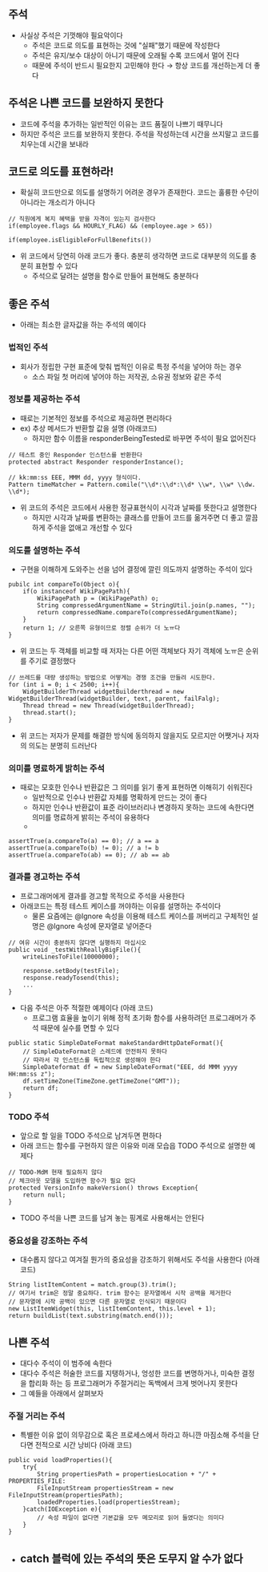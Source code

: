 ## 주석

- 사실상 주석은 기껏해야 필요악이다
    - 주석은 코드로 의도를 표현하는 것에 "실패"했기 때문에 작성한다
    - 주석은 유지/보수 대상이 아니기 때문에 오래될 수록 코드에서 멀어 진다
    - 때문에 주석이 반드시 필요한지 고민해야 한다 &rarr; 항상 코드를 개선하는게 더 좋다

## 주석은 나쁜 코드를 보완하지 못한다

- 코드에 주석을 추가하는 일반적인 이유는 코드 품질이 나쁘기 때무니다
- 하지만 주석은 코드를 보완하지 못한다. 주석을 작성하는데 시간을 쓰지말고 코드를 치우는데 시간을 보내라

## 코드로 의도를 표현하라!

- 확실히 코드만으로 의도를 설명하기 어려운 경우가 존재한다. 코드는 훌륭한 수단이 아니라는 개소리가 아니다

```
// 직원에게 복지 혜택을 받을 자격이 있는지 검사한다
if(employee.flags && HOURLY_FLAG) && (employee.age > 65))

if(employee.isEligibleForFullBenefits())
```

- 위 코드에서 당연히 아래 코드가 좋다. 충분히 생각하면 코드로 대부분의 의도를 충분히 표현할 수 있다
    - 주석으로 달려는 설명을 함수로 만들어 표현해도 충분하다

## 좋은 주석

- 아래는 최소한 글자값을 하는 주석의 예이다

### 법적인 주석

- 회사가 정립한 구현 표준에 맞춰 법적인 이유로 특정 주석을 넣어야 하는 경우
    - 소스 파일 첫 머리에 넣어야 하는 저작권, 소유권 정보와 같은 주석

### 정보를 제공하는 주석

- 때로는 기본적인 정보를 주석으로 제공하면 편리하다
- ex) 추상 메서드가 반환할 값을 설명 (아래코드)
    - 하지만 함수 이름을 responderBeingTested로 바꾸면 주석이 필요 없어진다

```
// 테스트 중인 Responder 인스턴스를 반환한다
protected abstract Responder responderInstance();
```

```
// kk:mm:ss EEE, MMM dd, yyyy 형식이다.
Pattern timeMatcher = Pattern.comile("\\d*:\\d*:\\d* \\w*, \\w* \\dw. \\d*);
```

- 위 코드의 주석은 코드에서 사용한 정규표현식이 시각과 날짜를 뜻한다고 설명한다
    - 하지만 시각과 날짜를 변환하는 클래스를 만들어 코드를 옮겨주면 더 좋고 깔끔하게 주석을 없애고 개선할 수 있다

### 의도를 설명하는 주석

- 구현을 이해하게 도와주는 선을 넘어 결정에 깔린 의도까지 설명하는 주석이 있다

```
pubilc int compareTo(Object o){
    if(o instanceof WikiPagePath){
        WikiPagePath p = (WikiPagePath) o;
        String compressedArgumentName = StringUtil.join(p.names, "");
        return compressedName.compareTo(compressedArgumentName);
    }
    return 1; // 오른쪽 유형이므로 정렬 순위가 더 노ㅠ다
}
```

- 위 코드는 두 객체를 비교할 때 저자는 다른 어떤 객체보다 자기 객체에 노ㅠ은 순위를 주기로 결정했다

```
// 쓰레드를 대량 생성하는 방법으로 어떻게는 경쟁 조건을 만들려 시도한다.
for (int i = 0; i < 2500; i++){
    WidgetBuilderThread widgetBuilderthread = new WidgetBuilderThread(widgetBuilder, text, parent, failFalg);
    Thread thread = new Thread(widgetBuilderThread);
    thread.start();
}
```

- 위 코드는 저자가 문제를 해결한 방식에 동의하지 않을지도 모르지만 어쨋거나 저자의 의도는 분명히 드러난다

### 의미를 명료하게 밝히는 주석

- 때로는 모호한 인수나 반환값은 그 의미를 읽기 좋게 표현하면 이해히기 쉬워진다
    - 일반적으로 인수나 반환값 자체를 명확하게 만드는 것이 좋다
    - 하지만 인수나 반환값이 표준 라이브러리나 변경하지 못하는 코드에 속한다면 의미를 명료하게 밝히는 주석이 유용하다
    -

```
assertTrue(a.compareTo(a) == 0); // a == a
assertTrue(a.compareTo(b) != 0); // a != b
assertTrue(a.compareTo(ab) == 0); // ab == ab
```

### 결과를 경고하는 주석

- 프로그래머에게 결과를 경고할 목적으로 주석을 사용한다
- 아래코드는 특정 테스트 케이스를 꺼야하는 이유를 설명하는 주석이다
    - 물론 요즘에는 @Ignore 속성을 이용해 테스트 케이스를 꺼버리고 구체적인 설명은 @Ignore 속성에 문자열로 넣어준다

```
// 여유 시간이 충분하지 않다면 실행하지 마십시오
public void _testWithReallyBigFile(){
    writeLinesToFile(10000000);
    
    response.setBody(testFile);
    response.readyTosend(this);
    ...
}
```

- 다음 주석은 아주 적절한 예제이다 (아래 코드)
    - 프로그램 효율을 높이기 위해 정적 초기화 함수를 사용하려던 프로그래머가 주석 때문에 실수를 면할 수 있다

```
public static SimpleDateFormat makeStandardHttpDateFormat(){
    // SimpleDateFormat은 스레드에 안전하지 못하다
    // 따라서 각 인스턴스를 독립적으로 생성해야 한다
    SimpleDateformat df = new SimpleDateFormat("EEE, dd MMM yyyy HH:mm:ss z");
    df.setTimeZone(TimeZone.getTimeZone("GMT"));
    return df;
}
```

### TODO 주석

- 앞으로 할 일을 TODO 주석으로 남겨두면 편하다
- 아래 코드는 함수를 구현하지 않은 이유와 미래 모습읍 TODO 주석으로 설명한 예제다

```
// TODO-MdM 현재 필요하지 않다
// 체크아웃 모델을 도입하면 함수가 필요 없다
protected VersionInfo makeVersion() throws Exception{
    return null;
}
```

- TODO 주석을 나쁜 코드를 남겨 놓는 핑계로 사용해서는 안된다

### 중요성을 강조하는 주석

- 대수롭지 않다고 여겨질 뭔가의 중요성을 강조하기 위해서도 주석을 사용한다 (아래코드)

```
String listItemContent = match.group(3).trim();
// 여기서 trim은 정말 중요하다. trim 함수는 문자열에서 시작 공백을 제거한다 
// 문자열에 시작 공백이 있으면 다른 문자열로 인식되기 때문이다
new ListItemWidget(this, listItemContent, this.level + 1);
return buildList(text.substring(match.end()));
```

## 나쁜 주석

- 대다수 주석이 이 범주에 속한다
- 대다수 주석은 허술한 코드를 지탱하거나, 엉성한 코드를 변명하거나, 미숙한 결정을 합리화 하는 등 프로그래머가 주절거리는 독백에서 크게 벗어나지 못한다
- 그 예들을 아래에서 살펴보자

### 주절 거리는 주석

- 특별한 이유 없이 의무감으로 혹은 프로세스에서 하라고 하니깐 마짐소해 주석을 단다면 전적으로 시간 낭비다 (아래 코드)

```
public void loadProperties(){
    try{
        String propertiesPath = propertiesLocation + "/" + PROPERTIES_FILE:
        FileInputStream propertiesStream = new FileInputStream(propertiesPath);
        loadedProperties.load(propertiesStream);
    }catch(IOException e){
        // 속성 파일이 없다면 기본값을 모두 메모리로 읽어 들였다는 의미다 
    }
}
```
- catch 블럭에 있는 주석의 뜻은 도무지 알 수가 없다
  - 